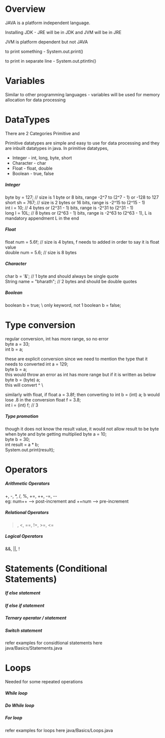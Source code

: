# Overview 
  JAVA is a platform independent language. 

  Installing JDK - JRE will be in JDK and JVM will be in JRE

  JVM is platform dependent but not JAVA

  to print something - System.out.print()

  to print in separate line - System.out.ptintln()

# Variables
  Similar to other programming languages - variables will be used for memory allocation for data processing

# DataTypes
  There are 2 Categories Primitive and 

  Primitive datatypes are simple and easy to use for data processing and they are inbuilt datatypes in java.
  In primitive datatypes, 
  * Integer - int, long, byte, short
  * Character - char
  * Float - float, double
  * Boolean - true, false


##### Integer
  byte by = 127; // size is 1 byte or 8 bits, range -2^7 to (2^7 - 1) or -128 to 127\
  short sh = 767; // size is 2 bytes or 16 bits, range is -2^15 to (2^15 - 1)\
  int i = 10; // 4 bytes or (2^31 - 1) bits, range is -2^31 to (2^31 - 1)\
  long l = 10L; // 8 bytes or (2^63 - 1) bits, range is -2^63 to (2^63 - 1), L is mandatory appendment L in the end

##### Float
  float num = 5.6f; // size is 4 bytes, f needs to added in order to say it is float value\
  double num = 5.6; // size is 8 bytes

##### Character
  char b = '&'; // 1 byte and should always be single quote \
  String name = "bharath"; // 2 bytes and should be double quotes

##### Boolean
  boolean b = true; \ only keyword, not 1
  boolean b = false;

# Type conversion

  regular conversion, int has more range, so no error \
  byte a = 33; \
  int b = a;

  these are explicit conversion since we need to mention the type that it needs to converted
  int a = 129; \
  byte b = a;\
  this would throw an error as int has more range but if it is written as below\
  byte b = (byte) a; \
  this will convert ^ \

  similarly with float, if float a = 3.8f; then converting to int b = (int) a; b would lose .8 in the conversion
  float f = 3.8; \
  int i = (int) f; // 3

##### Type promotion
  though it does not know the result value, it would not allow result to be byte when byte and byte getting multiplied
  byte a = 10;\
  byte b = 30;\
  int result = a * b;\
  System.out.print(result);

# Operators

##### Arithmetic Operators
  +, -, *, /, %, +=, ++, -=, -- \
  eg: num++ --> post-increment and ++num --> pre-increment

##### Relational Operators
  >, <, ==, !=, >=, <=

##### Logical Operators
  &&, ||, !

# Statements (Conditional Statements)

##### If else statement
##### If else if statement
##### Ternary operator / statement
##### Switch statement

refer examples for considtional statements here java/Basics/Statements.java

# Loops
Needed for some repeated operations

##### While loop
##### Do While loop
##### For loop

refer examples for loops here java/Basics/Loops.java